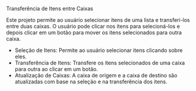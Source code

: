 Transferência de Itens entre Caixas

Este projeto permite ao usuário selecionar itens de uma lista e transferi-los entre duas caixas. O usuário pode clicar nos itens para selecioná-los e depois clicar em um botão para mover os itens selecionados para outra caixa.

- Seleção de Itens: Permite ao usuário selecionar itens clicando sobre eles.
- Transferência de Itens: Transfere os itens selecionados de uma caixa para outra ao clicar em um botão.
- Atualização de Caixas: A caixa de origem e a caixa de destino são atualizadas com base na seleção e na transferência dos itens.
